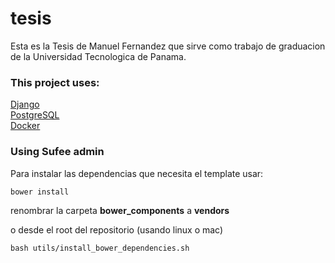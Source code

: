 # tesis
Esta es la Tesis de Manuel Fernandez que sirve como trabajo de graduacion de la Universidad Tecnologica de Panama.

### This project uses:
[Django](https://www.djangoproject.com/)<br />
[PostgreSQL](https://www.postgresql.org/)<br />
[Docker](https://www.docker.com/)<br />

### Using Sufee admin
Para instalar las dependencias que necesita el template usar:

```
bower install
```
renombrar la carpeta **bower_components** a **vendors**

o desde el root del repositorio (usando linux o mac)
```
bash utils/install_bower_dependencies.sh
```